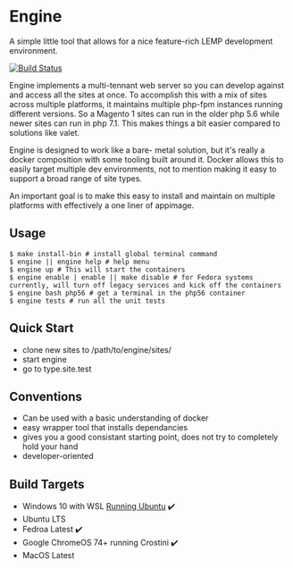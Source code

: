# Engine

A simple little tool that allows for a nice feature-rich LEMP development environment.

[![Build Status](https://travis-ci.org/superterran/engine.svg?branch=master)](https://travis-ci.org/superterran/engine)

Engine implements a multi-tennant web server so you can develop against and access all the sites at once. To accomplish this with a mix of sites across multiple platforms, it maintains multiple php-fpm instances running different versions. So a Magento 1 sites can run in the older php 5.6 while newer sites can run in php 7.1. This makes things a bit easier compared to solutions like valet. 

Engine is designed to work like a bare- metal solution, but it's really a docker composition with some tooling built around it.  Docker allows this to easily target multiple  dev environments, not to mention making it easy to support a broad range of site types.

An important goal is to make this easy to install and maintain on multiple platforms with effectively a one liner of appimage. 

## Usage

```
$ make install-bin # install global terminal command
$ engine || engine help # help menu
$ engine up # This will start the containers
$ engine enable | enable || make disable # for Fedora systems currently, will turn off legacy services and kick off the containers
$ engine bash php56 # get a terminal in the php56 container
$ engine tests # run all the unit tests
```

## Quick Start

* clone new sites to /path/to/engine/sites/<site>
* start engine
* go to type.site.test

## Conventions

* Can be used with a basic understanding of docker
* easy wrapper tool that installs dependancies
* gives you a good consistant starting point, does not try to completely hold your hand
* developer-oriented

## Build Targets

* Windows 10 with WSL [Running Ubuntu](https://www.microsoft.com/en-us/p/ubuntu/9nblggh4msv6?activetab=pivot:overviewtab) :heavy_check_mark:
* Ubuntu LTS
* Fedroa Latest :heavy_check_mark: 
* Google ChromeOS 74+ running Crostini :heavy_check_mark: 
* MacOS Latest
